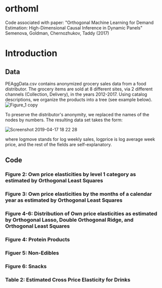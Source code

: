 # orthoml
Code associated with paper: "Orthogonal Machine Learning for Demand Estimation: High-Dimensional Causal Inference in Dynamic Panels"
Semenova, Goldman, Chernozhukov, Taddy (2017) 

# Introduction
## Data
PEAggData.csv contains anonymized grocery sales data from a food distributor. The grocery items are sold at 8 different sites, via 2 different channels (Collection, Delivery), in the years 2012-2017. Using catalog descriptions, we organize the products into a tree (see example below). 
![Figure_1 copy](https://user-images.githubusercontent.com/21160786/56327155-1b4b4200-6147-11e9-8837-694417ae332b.png)

To preserve the distributor's anonymity, we replaced the names of the nodes by numbers. The resulting data set takes the form:

![Screenshot 2019-04-17 18 22 28](https://user-images.githubusercontent.com/21160786/56324769-d5d64700-613d-11e9-8db5-612dc62871b9.png)

where logmove stands for log weekly sales, logprice is log average week price, and the rest of the fields are self-explanatory.


## Code
### Figure 2: Own price elasticities by level 1 category as estimated by Orthogonal Least Squares

### Figure 3: Own price elasticities by the months of a calendar year as estimated by Orthogonal Least Squares

### Figure 4-6: Distribution of Own price elasticities as estimated by Orthogonal Lasso, Double Orthogonal Ridge, and Orthogonal Least Squares

### Figure 4: Protein Products
### Figuer 5: Non-Edibles
### Figure 6: Snacks

### Table 2: Estimated Cross Price Elasticity for Drinks
